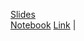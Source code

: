  [Slides](https://drive.google.com/file/d/1ct-RZl65DNO9MHTlrKDwicUm6Xz2BGrG/view) <br>
 [Notebook](https://colab.research.google.com/drive/1ZDVA1bvEJtv1fwjRF8OCjTV1uqcGQl2H?usp=sharing)
 [Link](https://smailiitmacin-my.sharepoint.com/:v:/g/personal/ed19b030_smail_iitm_ac_in/EWH0plv7AHJOguGKtGA_Ix0BSNbbKb1Bk9CX9EeQSoh58g?e=1nqNb2) |
